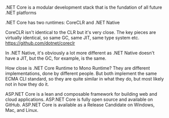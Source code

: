 .NET Core is a modular development stack that is the fundation of all future .NET platforms

.NET Core has two runtimes: CoreCLR and .NET Native

CoreCLR isn't identical to the CLR but it's very close. The key pieces are virtually identical, so same GC, same JIT, same type system etc.
https://github.com/dotnet/coreclr


In .NET Native, it's obviously a lot more different as .NET Native doesn't have a JIT, but the GC, for example, is the same.


How close is .NET Core Runtime to Mono Runtime?
They are different implementations, done by different people. But both implement the same ECMA CLI standard, so they are quite similar in what they do, but most likely not in how they do it.


ASP.NET Core is a lean and composable framework for building web and cloud applications. ASP.NET Core is fully open source and available on GitHub. ASP.NET Core is available as a Release Candidate on Windows, Mac, and Linux.